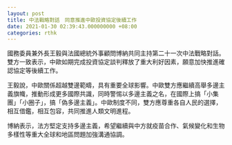 ```yaml
---
layout: post
title: 中法戰略對話　同意推進中歐投資協定後續工作
date: 2021-01-30 02:39:43.000000000 +08:00
categories: rthk
---
```


國務委員兼外長王毅與法國總統外事顧問博納共同主持第二十一次中法戰略對話。雙方一致表示，中歐如期完成投資協定談判釋放了重大利好因素，願意加快推進確認協定等後續工作。

王毅說，中歐關係超越雙邊範疇，具有重要全球影響。中歐雙方應繼續高舉多邊主義旗幟，推動形成更多國際共識，同時警惕以多邊主義之名，在國際上搞「小集團」「小圈子」，搞「偽多邊主義」。中歐制度不同，雙方應尊重各自人民的選擇，相互借鑑，相互包容，共同推進人類文明進程。

博納表示，法方堅定支持多邊主義，希望繼續與中方就疫苗合作、氣候變化和生物多樣性等重大全球和地區問題加強溝通協調。
